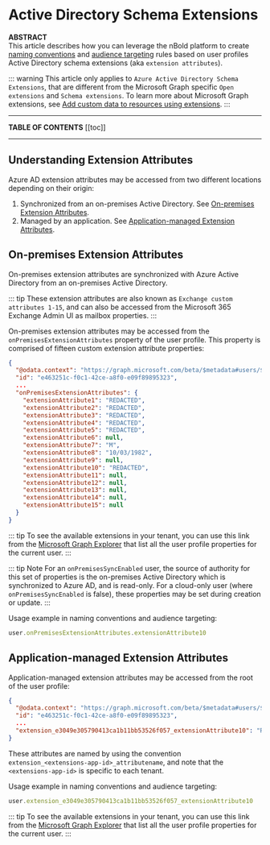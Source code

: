 # Active Directory Schema Extensions

**ABSTRACT**  
This article describes how you can leverage the nBold platform to create [naming conventions](/nocode/naming-conventions.md) and [audience targeting](/nocode/audience-targeting.md) rules based on user profiles Active Directory schema extensions (aka `extension attributes`).

::: warning
This article only applies to `Azure Active Directory Schema Extensions`, that are different from the Microsoft Graph specific `Open extensions` and `Schema extensions`. To learn more about Microsoft Graph extensions, see [Add custom data to resources using extensions](https://docs.microsoft.com/en-us/graph/extensibility-overview).
:::

---

**TABLE OF CONTENTS**
[[toc]]

---

## Understanding Extension Attributes
Azure AD extension attributes may be accessed from two different locations depending on their origin:
1. Synchronized from an on-premises Active Directory. See [On-premises Extension Attributes](#on-premises-extension-attributes).
2. Managed by an application. See [Application-managed Extension Attributes](#application-managed-extension-attributes).

## On-premises Extension Attributes
On-premises extension attributes are synchronized with Azure Active Directory from an on-premises Active Directory.

::: tip
These extension attributes are also known as `Exchange custom attributes 1-15`, and can also be accessed from the Microsoft 365 Exchange Admin UI as mailbox properties.
:::

On-premises extension attributes may be accessed from the `onPremisesExtensionAttributes` property of the user profile. This property is comprised of fifteen custom extension attribute properties:
```json
{ 
  "@odata.context": "https://graph.microsoft.com/beta/$metadata#users/$entity",
  "id": "e463251c-f0c1-42ce-a8f0-e09f89895323",
  ...
  "onPremisesExtensionAttributes": {
    "extensionAttribute1": "REDACTED",
    "extensionAttribute2": "REDACTED",
    "extensionAttribute3": "REDACTED",
    "extensionAttribute4": "REDACTED",
    "extensionAttribute5": "REDACTED",
    "extensionAttribute6": null,
    "extensionAttribute7": "M",
    "extensionAttribute8": "10/03/1982",
    "extensionAttribute9": null,
    "extensionAttribute10": "REDACTED",
    "extensionAttribute11": null,
    "extensionAttribute12": null,
    "extensionAttribute13": null,
    "extensionAttribute14": null,
    "extensionAttribute15": null
  }
}
```

::: tip
To see the available extensions in your tenant, you can use this link from the [Microsoft Graph Explorer](https://developer.microsoft.com/en-us/graph/graph-explorer?request=me&method=GET&version=beta&GraphUrl=https://graph.microsoft.com) that list all the user profile properties for the current user.
:::

::: tip Note
For an `onPremisesSyncEnabled` user, the source of authority for this set of properties is the on-premises Active Directory which is synchronized to Azure AD, and is read-only. For a cloud-only user (where `onPremisesSyncEnabled` is false), these properties may be set during creation or update.
:::

Usage example in naming conventions and audience targeting:
```js
user.onPremisesExtensionAttributes.extensionAttribute10
```

## Application-managed Extension Attributes
Application-managed extension attributes may be accessed from the root of the user profile:
```json
{ 
  "@odata.context": "https://graph.microsoft.com/beta/$metadata#users/$entity",
  "id": "e463251c-f0c1-42ce-a8f0-e09f89895323",
  ...
  "extension_e3049e305790413ca1b11bb53526f057_extensionAttribute10": "REDACTED"
}
```

These attributes are named by using the convention `extension_<extensions-app-id>_attributename`, and note that the `<extensions-app-id>` is specific to each tenant.

Usage example in naming conventions and audience targeting:
```js
user.extension_e3049e305790413ca1b11bb53526f057_extensionAttribute10
```

::: tip
To see the available extensions in your tenant, you can use this link from the [Microsoft Graph Explorer](https://developer.microsoft.com/en-us/graph/graph-explorer?request=me&method=GET&version=beta&GraphUrl=https://graph.microsoft.com) that list all the user profile properties for the current user.
:::

